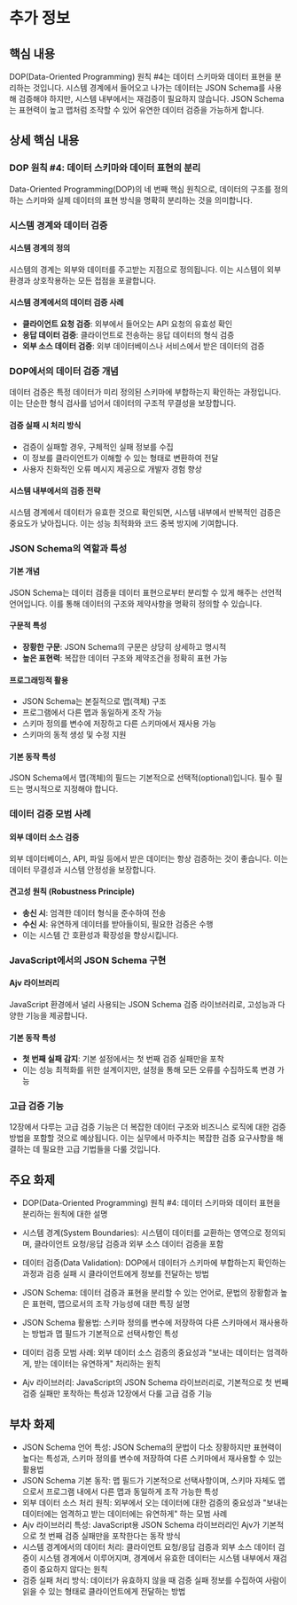 # 추가 정보

## 핵심 내용
DOP(Data-Oriented Programming) 원칙 #4는 데이터 스키마와 데이터 표현을 분리하는 것입니다. 시스템 경계에서 들어오고 나가는 데이터는 JSON Schema를 사용해 검증해야 하지만, 시스템 내부에서는 재검증이 필요하지 않습니다. JSON Schema는 표현력이 높고 맵처럼 조작할 수 있어 유연한 데이터 검증을 가능하게 합니다.

## 상세 핵심 내용
### DOP 원칙 #4: 데이터 스키마와 데이터 표현의 분리

Data-Oriented Programming(DOP)의 네 번째 핵심 원칙으로, 데이터의 구조를 정의하는 스키마와 실제 데이터의 표현 방식을 명확히 분리하는 것을 의미합니다.

### 시스템 경계와 데이터 검증

#### 시스템 경계의 정의
시스템의 경계는 외부와 데이터를 주고받는 지점으로 정의됩니다. 이는 시스템이 외부 환경과 상호작용하는 모든 접점을 포괄합니다.

#### 시스템 경계에서의 데이터 검증 사례
- **클라이언트 요청 검증**: 외부에서 들어오는 API 요청의 유효성 확인
- **응답 데이터 검증**: 클라이언트로 전송하는 응답 데이터의 형식 검증
- **외부 소스 데이터 검증**: 외부 데이터베이스나 서비스에서 받은 데이터의 검증

### DOP에서의 데이터 검증 개념

데이터 검증은 특정 데이터가 미리 정의된 스키마에 부합하는지 확인하는 과정입니다. 이는 단순한 형식 검사를 넘어서 데이터의 구조적 무결성을 보장합니다.

#### 검증 실패 시 처리 방식
- 검증이 실패할 경우, 구체적인 실패 정보를 수집
- 이 정보를 클라이언트가 이해할 수 있는 형태로 변환하여 전달
- 사용자 친화적인 오류 메시지 제공으로 개발자 경험 향상

#### 시스템 내부에서의 검증 전략
시스템 경계에서 데이터가 유효한 것으로 확인되면, 시스템 내부에서 반복적인 검증은 중요도가 낮아집니다. 이는 성능 최적화와 코드 중복 방지에 기여합니다.

### JSON Schema의 역할과 특성

#### 기본 개념
JSON Schema는 데이터 검증을 데이터 표현으로부터 분리할 수 있게 해주는 선언적 언어입니다. 이를 통해 데이터의 구조와 제약사항을 명확히 정의할 수 있습니다.

#### 구문적 특성
- **장황한 구문**: JSON Schema의 구문은 상당히 상세하고 명시적
- **높은 표현력**: 복잡한 데이터 구조와 제약조건을 정확히 표현 가능

#### 프로그래밍적 활용
- JSON Schema는 본질적으로 맵(객체) 구조
- 프로그램에서 다른 맵과 동일하게 조작 가능
- 스키마 정의를 변수에 저장하고 다른 스키마에서 재사용 가능
- 스키마의 동적 생성 및 수정 지원

#### 기본 동작 특성
JSON Schema에서 맵(객체)의 필드는 기본적으로 선택적(optional)입니다. 필수 필드는 명시적으로 지정해야 합니다.

### 데이터 검증 모범 사례

#### 외부 데이터 소스 검증
외부 데이터베이스, API, 파일 등에서 받은 데이터는 항상 검증하는 것이 좋습니다. 이는 데이터 무결성과 시스템 안정성을 보장합니다.

#### 견고성 원칙 (Robustness Principle)
- **송신 시**: 엄격한 데이터 형식을 준수하여 전송
- **수신 시**: 유연하게 데이터를 받아들이되, 필요한 검증은 수행
- 이는 시스템 간 호환성과 확장성을 향상시킵니다.

### JavaScript에서의 JSON Schema 구현

#### Ajv 라이브러리
JavaScript 환경에서 널리 사용되는 JSON Schema 검증 라이브러리로, 고성능과 다양한 기능을 제공합니다.

#### 기본 동작 특성
- **첫 번째 실패 감지**: 기본 설정에서는 첫 번째 검증 실패만을 포착
- 이는 성능 최적화를 위한 설계이지만, 설정을 통해 모든 오류를 수집하도록 변경 가능

### 고급 검증 기능

12장에서 다루는 고급 검증 기능은 더 복잡한 데이터 구조와 비즈니스 로직에 대한 검증 방법을 포함할 것으로 예상됩니다. 이는 실무에서 마주치는 복잡한 검증 요구사항을 해결하는 데 필요한 고급 기법들을 다룰 것입니다.

## 주요 화제
- DOP(Data-Oriented Programming) 원칙 #4: 데이터 스키마와 데이터 표현을 분리하는 원칙에 대한 설명

- 시스템 경계(System Boundaries): 시스템이 데이터를 교환하는 영역으로 정의되며, 클라이언트 요청/응답 검증과 외부 소스 데이터 검증을 포함

- 데이터 검증(Data Validation): DOP에서 데이터가 스키마에 부합하는지 확인하는 과정과 검증 실패 시 클라이언트에게 정보를 전달하는 방법

- JSON Schema: 데이터 검증과 표현을 분리할 수 있는 언어로, 문법의 장황함과 높은 표현력, 맵으로서의 조작 가능성에 대한 특징 설명

- JSON Schema 활용법: 스키마 정의를 변수에 저장하여 다른 스키마에서 재사용하는 방법과 맵 필드가 기본적으로 선택사항인 특성

- 데이터 검증 모범 사례: 외부 데이터 소스 검증의 중요성과 "보내는 데이터는 엄격하게, 받는 데이터는 유연하게" 처리하는 원칙

- Ajv 라이브러리: JavaScript의 JSON Schema 라이브러리로, 기본적으로 첫 번째 검증 실패만 포착하는 특성과 12장에서 다룰 고급 검증 기능

## 부차 화제
- JSON Schema 언어 특성: JSON Schema의 문법이 다소 장황하지만 표현력이 높다는 특성과, 스키마 정의를 변수에 저장하여 다른 스키마에서 재사용할 수 있는 활용법
- JSON Schema 기본 동작: 맵 필드가 기본적으로 선택사항이며, 스키마 자체도 맵으로서 프로그램 내에서 다른 맵과 동일하게 조작 가능한 특성
- 외부 데이터 소스 처리 원칙: 외부에서 오는 데이터에 대한 검증의 중요성과 "보내는 데이터에는 엄격하고 받는 데이터에는 유연하게" 하는 모범 사례
- Ajv 라이브러리 특성: JavaScript용 JSON Schema 라이브러리인 Ajv가 기본적으로 첫 번째 검증 실패만을 포착한다는 동작 방식
- 시스템 경계에서의 데이터 처리: 클라이언트 요청/응답 검증과 외부 소스 데이터 검증이 시스템 경계에서 이루어지며, 경계에서 유효한 데이터는 시스템 내부에서 재검증이 중요하지 않다는 원칙
- 검증 실패 처리 방식: 데이터가 유효하지 않을 때 검증 실패 정보를 수집하여 사람이 읽을 수 있는 형태로 클라이언트에게 전달하는 방법
